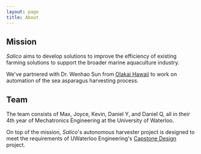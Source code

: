 ```yaml
---
layout: page
title: About
---
```

## Mission
*Salico* aims to develop solutions to improve the efficiency of existing farming solutions to support the broader marine aquaculture industry.

We've partnered with Dr. Wenhao Sun from [Olakai Hawaii](https://olakai-hawaii.com/) to work on automation of the sea asparagus harvesting process.

## Team
The team consists of Max, Joyce, Kevin, Daniel Y, and Daniel Q, all in their 4th year of Mechatronics Engineering at the University of Waterloo.

On top of the mission, *Salico*'s autonomous harvester project is designed to meet the requirements of UWaterloo Engineering's [Capstone Design](https://uwaterloo.ca/capstone-design/) project.

